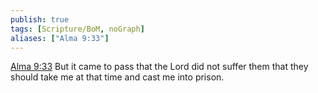 ```yaml
---
publish: true
tags: [Scripture/BoM, noGraph]
aliases: ["Alma 9:33"]
---
```

[Alma 9:33](https://churchofjesuschrist.org/study/scriptures/bofm/alma/9?lang=eng&id=p33#p33) But it came to pass that the Lord did not suffer them that they should take me at that time and cast me into prison.

